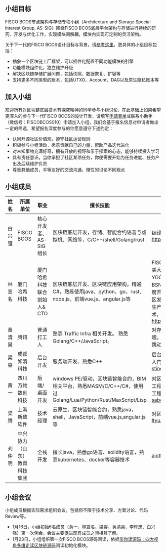 
## 小组目标

FISCO BCOS节点架构与存储专项小组（Architecture and Storage Special Interest Group, AS-SIG）围绕FISCO BCOS底层平台架构与存储进行持续的研究、开发与优化工作，实现模块间解耦，模块内实现可定制的灵活架构。

关于下一代的FISCO BCOS设计目标与背景，请[参考这里](https://zhuanlan.zhihu.com/p/342043241)，更具体的小组目标包括：

- 抽象一个区块链工厂框架，可以插件化配置不同功能模块的引擎
- 功能模块组件化，独立维护升级
- 解决区块链存储扩展问题，包括快照、数据恢复、扩容等
- 支持更多不同类型的账本，包括UTXO、Account、DAG以及原生隐私账本等

## 加入小组

欢迎所有对区块链底层技术有探究精神的同学参与小组讨论，在此基础上如果希望更深入的参与下一代FISCO BCOS的设计开发，请填写[申请表单](https://wj.qq.com/s2/7773399/ee41)或联系小助手（微信号：FISCOBCOS010）申请加入小组，我们会基于报名信息对申请者做出一定的筛选，希望报名深度参与的你愿意遵守下述约定：

- 认同开源社区价值观，遵守社区运营规则
- 积极参与小组活动，愿意贡献自己的力量，帮助产品迭代进化
- 对未知事物充满好奇，拥有开放的视野和乐于探索的心态，能够持续投入学习
- 具有责任意识。当你承担了社区某项任务，你便需要开始为任务进度、任务产出及后续维护负责
- 尊重其他成员，平等友好的交流沟通，理性的讨论不同观点

## 小组成员

| **姓名** | **所属单位**  | **职业**   | **擅长技能** | **个人简介/主页** |
| -------- | ------------ | --------- | -------------- | -------------------- |
| 白兴强  | FISCO BCOS |   核心开发者、AS-SIG组长 | 区块链底层开发，存储、智能合约语言与虚拟机、网络等，C/C++/shell/Golang/rust | 编译器驱动开发。https://github.com/bxq2011hust|
| 林宣名  | 厦门哈希科技 |  厦门哈希科技联合创始人& CTO| 区块链底层开发、区块链应用架构，精通 C#，熟练使用java、python、go、rust、node.js，前端vue.js、angular.js等|FISCO BCOS C# SDK 作者， 集美大学区块链产学研导师，CCF YOCSEF委员。CSDN签约讲师，BSN合格开发者，FISCO BCOS年度开源贡献者，元磁之力区块链社区发起者。技术极客，热衷开源和生产实践的技术赋能。关注前沿技术，专注领域：区块链、AI。https://github.com/linbin524|
| 黄清昊  | 腾讯 | 普通打工人 | 熟悉 Traffic Infra 相关开发。 熟悉Golang/C++/JavaScript。 | 对存储、网络、分布式协议感兴趣。 前阿里云前端工程师，前字节跳动服务端工程师。[wfnuser](https://github.com/wfnuser/)|
| 梁睿 | 成都如清科技 | 后台开发 | 服务端开发、熟悉C++ | 后台开发、预研，C++秃击者，刚入门还在用吃奶劲学习的技术小白[stingliang](https://gitee.com/stingliang) |
| 黄一 | 四川万物数创科技 | 后端/桌面开发 | windows PE/驱动，区块链智能合约，BIM相关平台，熟悉MASM/C/C++/C#，使用过Golang/Lua/Python/Rust/MaxScript/Lisp | 对区块链底层原理感兴趣，前逆向工程师，现BIM+边缘区块链开发工程师，BIM轻量化工程师[saberdance](https://github.com/saberdance) |
| 梁腾 | 上海新致软件 | 技术经理 | 云原生，区块链智能合约，熟悉java，shell，JavaScript，前端vue.js,angular.js等 | 对区块链底层感兴趣，全栈工程师 [ltyuanmu](https://github.com/ltyuanmu) |
| 刘仲明 | 中兴协力（山东）教育科技集团 | 全栈开发 | 擅长java，熟悉go语言、solidity语言，熟悉kubernetes、docker等容器技术 | [aiottots](https://github.com/aiottots) |


## 小组会议

小组成员根据实际需求组织会议，包括但不限于技术分享、方案讨论、代码Review等。

- 1月16日，小组初始6名成员（黄一、林宣名、梁睿、黄清昊、李辉忠、白兴强）第一次例会，会议主要促进现有成员之间相互了解。
- 1月23日，小组组织第一次FISCO BCOS源码阅读，依据[带你读源码：四大视角多维走读区块链源码](https://mp.weixin.qq.com/s/Erm1XV9n9gmwVn6-8Tda7w)阅读初始化模块。
